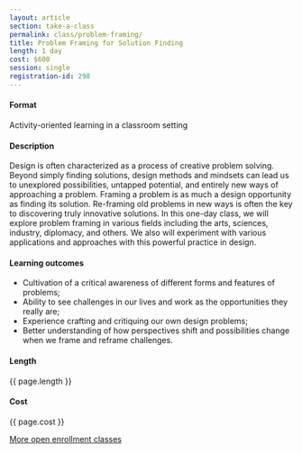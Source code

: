```yaml
---
layout: article
section: take-a-class
permalink: class/problem-framing/
title: Problem Framing for Solution Finding
length: 1 day
cost: $600
session: single
registration-id: 298
---
```


#### Format

Activity-oriented learning in a classroom setting

#### Description

Design is often characterized as a process of creative problem solving. Beyond simply finding solutions, design methods and mindsets can lead us to unexplored possibilities, untapped potential, and entirely new ways of approaching a problem. Framing a problem is as much a design opportunity as finding its solution. Re-framing old problems in new ways is often the key to discovering truly innovative solutions. In this one-day class, we will explore problem framing in various fields including the arts, sciences, industry, diplomacy, and others. We also will experiment with various applications and approaches with this powerful practice in design.

#### Learning outcomes

* Cultivation of a critical awareness of different forms and features of problems;
* Ability to see challenges in our lives and work as the opportunities they really are;
* Experience crafting and critiquing our own design problems;
* Better understanding of how perspectives shift and possibilities change when we frame and reframe challenges.

#### Length

{{ page.length }}

#### Cost

{{ page.cost }}

[More open enrollment classes](../../take-a-class/open-enrollment-classes/)
